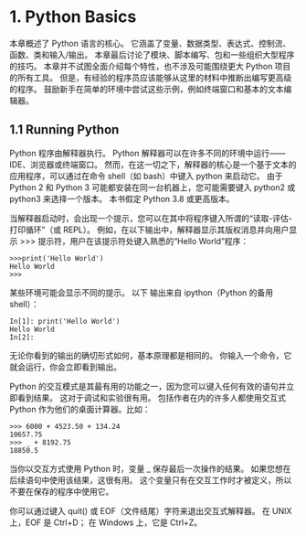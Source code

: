 # 1. Python Basics
本章概述了 Python 语言的核心。 它涵盖了变量、数据类型、表达式、控制流、函数、类和输入/输出。 本章最后讨论了模块、脚本编写、包和一些组织大型程序的技巧。 本章并不试图全面介绍每个特性，也不涉及可能围绕更大 Python 项目的所有工具。 但是，有经验的程序员应该能够从这里的材料中推断出编写更高级的程序。 鼓励新手在简单的环境中尝试这些示例，例如终端窗口和基本的文本编辑器。
## 1.1 Running Python
Python 程序由解释器执行。 Python 解释器可以在许多不同的环境中运行——IDE、浏览器或终端窗口。 然而，在这一切之下，解释器的核心是一个基于文本的应用程序，可以通过在命令 shell（如 bash）中键入 python 来启动它。 由于 Python 2 和 Python 3 可能都安装在同一台机器上，您可能需要键入 python2 或 python3 来选择一个版本。 本书假定 Python 3.8 或更高版本。

当解释器启动时，会出现一个提示，您可以在其中将程序键入所谓的“读取-评估-打印循环”（或 REPL）。 例如，在以下输出中，解释器显示其版权消息并向用户显示 >>> 提示符，用户在该提示符处键入熟悉的“Hello World”程序：

```
>>>print('Hello World')
Hello World
>>>
```
某些环境可能会显示不同的提示。 以下
输出来自 ipython（Python 的备用 shell）：
```
In[1]: print('Hello World')
Hello World
In[2]: 
```
无论你看到的输出的确切形式如何，基本原理都是相同的。 你输入一个命令，它就会运行，你会立即看到输出。

Python 的交互模式是其最有用的功能之一，因为您可以键入任何有效的语句并立即看到结果。 这对于调试和实验很有用。 包括作者在内的许多人都使用交互式 Python 作为他们的桌面计算器。比如：
```
>>> 6000 + 4523.50 + 134.24
10657.75
>>> _ + 8192.75
18850.5
```
当你以交互方式使用 Python 时，变量 _ 保存最后一次操作的结果。 如果您想在后续语句中使用该结果，这很有用。 这个变量只有在交互工作时才被定义，所以不要在保存的程序中使用它。

你可以通过键入 quit() 或 EOF（文件结尾）字符来退出交互式解释器。 在 UNIX 上，EOF 是 Ctrl+D； 在 Windows 上，它是 Ctrl+Z。